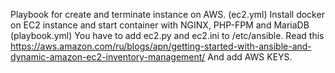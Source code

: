 Playbook for create and terminate instance on AWS. (ec2.yml)
Install docker on EC2 instance and start container with NGINX, PHP-FPM and MariaDB (playbook.yml)
You have to add ec2.py and ec2.ini to /etc/ansible. Read this https://aws.amazon.com/ru/blogs/apn/getting-started-with-ansible-and-dynamic-amazon-ec2-inventory-management/
And add AWS KEYS.
